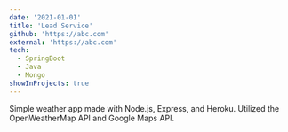 ```yaml
---
date: '2021-01-01'
title: 'Lead Service'
github: 'https://abc.com'
external: 'https://abc.com'
tech:
  - SpringBoot
  - Java
  - Mongo
showInProjects: true
---
```


Simple weather app made with Node.js, Express, and Heroku. Utilized the OpenWeatherMap API and Google Maps API.

